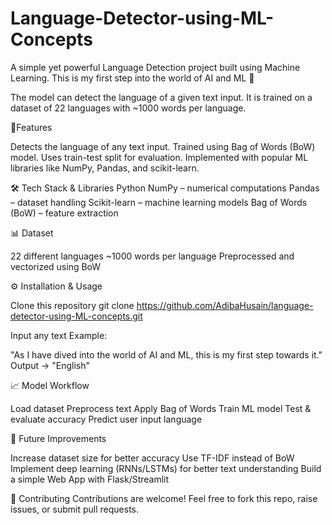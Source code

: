 # Language-Detector-using-ML-Concepts
A simple yet powerful Language Detection project built using Machine Learning.
This is my first step into the world of AI and ML 🎉

The model can detect the language of a given text input.
It is trained on a dataset of 22 languages with ~1000 words per language.

🚀Features

Detects the language of any text input.
Trained using Bag of Words (BoW) model.
Uses train-test split for evaluation.
Implemented with popular ML libraries like NumPy, Pandas, and scikit-learn.

🛠️ Tech Stack & Libraries
Python
NumPy – numerical computations
Pandas – dataset handling
Scikit-learn – machine learning models
Bag of Words (BoW) – feature extraction

📊 Dataset

22 different languages
~1000 words per language
Preprocessed and vectorized using BoW

⚙️ Installation & Usage

Clone this repository
git clone https://github.com/AdibaHusain/language-detector-using-ML-concepts.git


Input any text
Example:

"As I have dived into the world of AI and ML, this is my first step towards it."
Output → "English"

📈 Model Workflow

Load dataset
Preprocess text
Apply Bag of Words
Train ML model
Test & evaluate accuracy
Predict user input language

🎯 Future Improvements

Increase dataset size for better accuracy
Use TF-IDF instead of BoW
Implement deep learning (RNNs/LSTMs) for better text understanding
Build a simple Web App with Flask/Streamlit

🤝 Contributing
Contributions are welcome! Feel free to fork this repo, raise issues, or submit pull requests.

